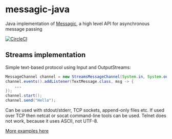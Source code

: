 # messagic-java 
Java implementation of [Messagic](https://github.com/jacekolszak/messagic), a high level API for asynchronous message passing

[![CircleCI](https://circleci.com/gh/jacekolszak/messagic-java.svg?style=svg)](https://circleci.com/gh/jacekolszak/messagic-java)

## Streams implementation

Simple text-based protocol using Input and OutputStreams:

```Java
MessageChannel channel = new StreamsMessageChannel(System.in, System.out);
channel.events().addListener(TextMessage.class, msg -> {
    ...
});
channel.start();
channel.send("Hello");
```

Can be used with stdout/stderr, TCP sockets, append-only files etc. If used over TCP then netcat or socat command-line tools can be used. Telnet does not work, because it uses ASCII, not UTF-8.

[More examples here](streams/src/test/java/com/github/jacekolszak/messagic/streams/examples)
